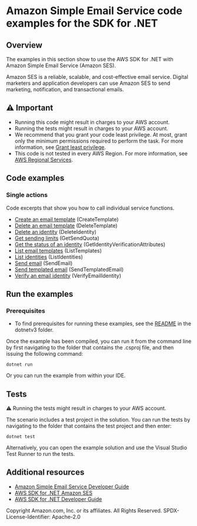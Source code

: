 # Amazon Simple Email Service code examples for the SDK for .NET

## Overview
The examples in this section show to use the AWS SDK for .NET with Amazon Simple Email Service (Amazon SES).

Amazon SES is a reliable, scalable, and cost-effective email service. Digital marketers and application developers can use Amazon SES to send marketing, notification, and transactional emails.

## ⚠️ Important
* Running this code might result in charges to your AWS account.
* Running the tests might result in charges to your AWS account.
* We recommend that you grant your code least privilege. At most, grant only the minimum permissions required to perform the task. For more information, see [Grant least privilege](https://docs.aws.amazon.com/IAM/latest/UserGuide/best-practices.html#grant-least-privilege).
* This code is not tested in every AWS Region. For more information, see [AWS Regional Services](https://aws.amazon.com/about-aws/global-infrastructure/regional-product-services).
## Code examples

### Single actions
Code excerpts that show you how to call individual service functions.
* [Create an email template](Actions/SESActionExamples.cs) (CreateTemplate)
* [Delete an email template](Actions/SESActionExamples.cs) (DeleteTemplate)
* [Delete an identity](Actions/SESActionExamples.cs) (DeleteIdentity)
* [Get sending limits](Actions/SESActionExamples.cs) (GetSendQuota)
* [Get the status of an identity](Actions/SESActionExamples.cs) (GetIdentityVerificationAttributes)
* [List email templates](Actions/SESActionExamples.cs) (ListTemplates)
* [List identities](Actions/SESActionExamples.cs) (ListIdentities)
* [Send email](Actions/SESActionExamples.cs) (SendEmail)
* [Send templated email](Actions/SESActionExamples.cs) (SendTemplatedEmail)
* [Verify an email identity](Actions/SESActionExamples.cs) (VerifyEmailIdentity)

## Run the examples

### Prerequisites
* To find prerequisites for running these examples, see the
[README](../README.md#Prerequisites) in the dotnetv3 folder.

Once the example has been compiled, you can run it from the command line by
first navigating to the folder that contains the .csproj file, and then
issuing the following command:

```
dotnet run
```

Or you can run the example from within your IDE.

## Tests
⚠️ Running the tests might result in charges to your AWS account.

The scenario includes a test project in the solution. You can run the tests by
navigating to the folder that contains the test project and then enter:

```
dotnet test
```

Alternatively, you can open the example solution and use the Visual Studio
Test Runner to run the tests.

## Additional resources
* [Amazon Simple Email Service Developer Guide](https://docs.aws.amazon.com/ses/latest/dg/index.html)
* [AWS SDK for .NET Amazon SES](https://docs.aws.amazon.com/sdkfornet/v3/apidocs/items/SimpleEmail/NSimpleEmail.html)
* [AWS SDK for .NET Developer Guide](https://docs.aws.amazon.com/sdk-for-net/v3/developer-guide/welcome.html)

Copyright Amazon.com, Inc. or its affiliates. All Rights Reserved. SPDX-License-Identifier: Apache-2.0

